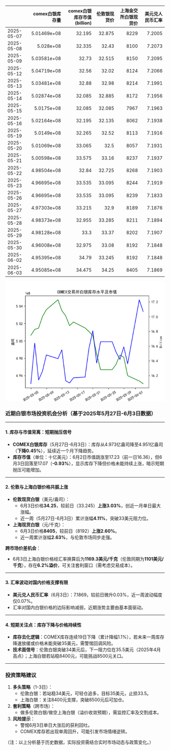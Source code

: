 |            |   comex白银库存量 |   comex白银库存市值(billion) |   伦敦银现货价 |   上海金交所白银现货价 |   美元兑人民币汇率 |
|:-----------|------------------:|-----------------------------:|---------------:|-----------------------:|-------------------:|
| 2025-05-07 |       5.01469e+08 |                       32.195 |         32.875 |                   8229 |             7.2005 |
| 2025-05-08 |       5.028e+08   |                       32.335 |         32.43  |                   8100 |             7.2073 |
| 2025-05-09 |       5.03581e+08 |                       32.73  |         32.515 |                   8150 |             7.2095 |
| 2025-05-12 |       5.04719e+08 |                       32.56  |         32.02  |                   8124 |             7.2066 |
| 2025-05-13 |       5.03481e+08 |                       32.88  |         32.98  |                   8214 |             7.1991 |
| 2025-05-14 |       5.02874e+08 |                       32.085 |         32.885 |                   8172 |             7.1956 |
| 2025-05-15 |       5.0175e+08  |                       32.085 |         32.085 |                   7967 |             7.1963 |
| 2025-05-16 |       5.02164e+08 |                       32.195 |         32.135 |                   8062 |             7.1938 |
| 2025-05-19 |       5.0149e+08  |                       32.265 |         32.52  |                   8113 |             7.1916 |
| 2025-05-20 |       5.01069e+08 |                       33.065 |         32.5   |                   8057 |             7.1931 |
| 2025-05-21 |       5.00598e+08 |                       33.575 |         33.16  |                   8237 |             7.1937 |
| 2025-05-22 |       4.98504e+08 |                       32.84  |         32.725 |                   8268 |             7.1903 |
| 2025-05-23 |       4.96695e+08 |                       33.535 |         33.095 |                   8244 |             7.1919 |
| 2025-05-26 |       4.96695e+08 |                       33.535 |         33.095 |                   8239 |             7.1833 |
| 2025-05-27 |       4.97303e+08 |                       33.215 |         32.9   |                   8189 |             7.1876 |
| 2025-05-28 |       4.98373e+08 |                       32.955 |         33.285 |                   8211 |             7.1894 |
| 2025-05-29 |       4.98128e+08 |                       33.3   |         33.37  |                   8202 |             7.1907 |
| 2025-05-30 |       4.96008e+08 |                       32.975 |         33.08  |                   8192 |             7.1848 |
| 2025-06-02 |       4.95395e+08 |                       34.79  |         33.245 |                   8192 |             7.1848 |
| 2025-06-03 |       4.95085e+08 |                       34.475 |         34.25  |                   8405 |             7.1869 |

![图](silver.png)



### 近期白银市场投资机会分析（基于2025年5月27日-6月3日数据）

---

#### 1. **库存与市值背离：短期抛压信号**
- **COMEX白银库存**（5月27日-6月3日）：库存从4.973亿盎司降至4.951亿盎司（**下降0.45%**），延续近一个月下降趋势。
- **库存市值**（单位：十亿美元）：6月2日市值跳涨至17.23（前一日16.36），但6月3日回落至17.07（**-0.93%**），显示库存下降但价格未能持续上涨，暗示短期抛压可能增加。

---

#### 2. **伦敦与上海白银价格共振上涨**
- **伦敦现货白银**（美元/盎司）：
  - 6月3日价格**34.25**，较前日（33.245）**上涨3.03%**，创近一月单日最大涨幅。
  - 近一周（5月27日-6月3日）累计涨幅**4.11%**，突破33美元阻力位。
- **上海现货白银**（元/千克）：
  - 6月3日价格**8405**，较前日（8192）**上涨2.60%**。
  - 近一周累计涨幅**2.63%**，与伦敦市场同步走强。

**跨市场价差机会**：  
- 6月3日上海白银价格经汇率换算后为**1169.3美元/千克**（伦敦同期为**1101美元/千克**），存在**6.2%溢价**，可关注套利窗口（需考虑交易成本）。

---

#### 3. **汇率波动对国内价格支撑有限**
- **美元兑人民币汇率**（6月3日）：7.1869，较前日微升0.03%，近一周波动幅度仅0.07%。
- 汇率对国内白银价格的边际影响减弱，近期涨势主要由基本面驱动。

---

#### 4. **短期关注点：库存下降与价格持续性**
- **库存去化逻辑**：COMEX库存连续19日下降（累计降幅1.1%），若未来一周库存降速放缓或价格未能突破35美元，需警惕回调风险。
- **技术面信号**：伦敦白银突破34美元后，下一阻力位在35.5美元（2025年4月高点）；上海白银若站稳8400元，可能挑战8500元关口。

---

### 投资策略建议
1. **多头策略**（1-3日）：
   - 伦敦白银：若站稳34美元，可轻仓追多，目标35美元，止损33.5。
   - 上海白银：关注8400元支撑，突破8500元后可加仓。
2. **套利策略**（跨市场）：
   - 做多伦敦白银/做空上海白银（溢价收敛预期），需监控汇率及交割成本。
3. **风险提示**：
   - 警惕6月3日单日大涨后的获利回吐。
   - COMEX库存若出现单周回升，可能引发市场情绪逆转。

（注：以上分析基于历史数据，实际投资需结合实时市场动态与政策变化。）